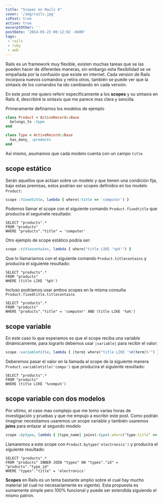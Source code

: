```yaml
---
title: "Scopes en Rails 4"
cover: '/img/rails.jpg'
isPost: true
active: true
excerptOther: ''
postDate: '2014-05-23 00:12:02 -0400'
tags:
 - rails
 - ruby
 - web
---
```


Rails es un framework muy flexible, existen muchas tareas que se las pueden hacer de diferentes maneras, sin embargo esta flexibilidad se ve empañada por la confusión que existe en internet. Cada version de Rails incorpora nuevos comandos y retira otros, también se puede ver que la sintaxis de los comandos ha ido cambiando en cada versión.

En este post me quiero referir específicamente a los **scopes** y su sintaxis en Rails 4, describiré la sintaxis que me parece mas clara y sencilla. 

Primeramente definamos los modelos de ejemplo

``` ruby
class Product < ActiveRecord::Base
  belongs_to :type
end

class Type < ActiveRecord::Base
  has_many_ :products
end
```

Así mismo, asumamos que cada modelo cuenta con un campo `title`

## scope estático

Serán aquellos que actúan sobre un modelo y que tienen una condición fija, bajo estas premisas, estos podrían ser scopes definidos en los modelo `Product`:

``` ruby
scope :fixedtitle, lambda { where(:title => 'computer') }
```
Podemos llamar el scope con el siguiente comando `Product.fixedtitle` que producira el seguinete resultado:

    SELECT "products".* 
    FROM "products"  
    WHERE "products"."title" = 'computer'

Otro ejemplo de scope estático podría ser:
``` ruby
scope :titlecontains, lambda { where("title LIKE '%p%'") }
```
Que lo llamariamos con el siguiente comando `Product.titlecontains` y producira el siguiente resultado:

    SELECT "products".* 
    FROM "products"  
    WHERE (title LIKE '%p%')

Incluso podríamos usar ambos scopes en la misma consulta `Product.fixedtitle.titlecontains`

    SELECT "products".* 
    FROM "products"  
    WHERE "products"."title" = 'computer' AND (title LIKE '%a%')

## scope variable

En este caso lo que esperamos es que el scope reciba una variable dinámicamente, para lograrlo debemos usar `|variable|` para recibir el valor:

``` ruby
scope :variabletitle, lambda { |term| where("title LIKE '%#{term}%'") }
```
Deberemos pasar el valor en la llamada al scope de la siguiente manera `Product.variabletitle('compu')` que producira el siguiente resultado:

    SELECT "products".* 
    FROM "products"  
    WHERE (title LIKE '%compu%')

## scope variable con dos modelos

Por ultimo, el caso mas complejo que me tomo varias horas de investigación y pruebas y que me empujo a escribir este post. Como podrán imaginar necesitamos usaremos un scope variable y también usaremos **joins** para enlazar al segundo modelo

``` ruby
scope :bytype, lambda { |type_name| joins(:type).where(‘type.title’ => type_name) }
``` 
Llamaremos a este scope con `Product.bytype('electronics')` y producira el siguiente resultado:

    SELECT "products".* 
    FROM "products" INNER JOIN "types" ON "types"."id" = "products"."type_id" 
    WHERE "types"."title" = 'electronics'

**Scopes** en Rails es un tema bastante amplio sobre el cual hay mucho material (el cual no necesariamente es vigente). Esta propuesta es sumamente simple pero 100% funcional y puede ser extendida siguiendo el mismo patron.